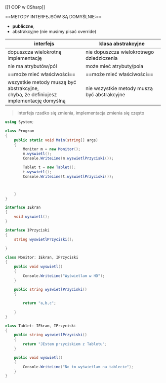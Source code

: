 [[1 OOP w CSharp]]

==METODY INTERFEJSÓW SĄ DOMYŚLNIE:==
- **publiczne**,
- abstrakcyjne (nie musimy pisać override)


interfejs | klasa abstrakcyjne
--- | ---
dopuszcza wielokrotną implementację | nie dopuszcza wielokrotnego dziedziczenia
nie ma atrybutów/pól | może mieć atrybuty/pola
==może mieć właściwości== | ==może mieć właściwości==
wszystkie metody muszą być abstrakcyjne, <br /> chyba, że definiujesz implementację domyślną  | nie wszystkie metody muszą być abstrakcyjne


> Interfejs rzadko się zmienia, 
> implementacja zmienia się często

```c#
using System;

class Program
{
    public static void Main(string[] args)
    {
        Monitor m = new Monitor();
        m.wyswietl();
        Console.WriteLine(m.wyswietlPrzyciski());

        Tablet t = new Tablet();
        t.wyswietl();
        Console.WriteLine(t.wyswietlPrzyciski());



    }
}

interface IEkran
{
    void wyswietl();
}

interface IPrzyciski
{
    string wyswietlPrzyciski();
    
}

class Monitor: IEkran, IPrzyciski
{
    public void wyswietl()
    {
        Console.WriteLine("Wyświetlam w HD");
    }

    public string wyswietlPrzyciski()
    {
        
        return "a,b,c";
        
    }
}

class Tablet: IEkran, IPrzyciski
{
    public string wyswietlPrzyciski()
    {
        return "JEstem przyciskiem z Tabletu";
    }

    public void wyswietl()
    {
        Console.WriteLine("No to wyświetlam na tablecie");
    }
}

```












